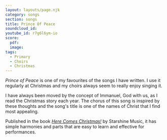 ```yaml
---
layout: layouts/page.njk
category: songs
section: songs
title: Prince Of Peace
soundcloud_id:
youtube_id: r7g6l6ym-io
score:
  pdf:
  image:
tags:
  - Primary
  - Choirs
  - Christmas
---
```


*Prince of Peace* is one of my favourites of the songs I have written. I use it regularly at Christmas and my choirs always seem to really enjoy singing it. 

I have always been moved by the concept of Immanuel, God with us, as I read the Christmas story each year. The chorus of this song is inspired by these thoughts and the song's title is one of the names of Christ that I find most appealing.

Published in the book [*Here Comes Christmas!*](https://www.starshine.co.uk/here-comes-christmas) by Starshine Music, it has simple harmonies and parts that are easy to learn and effective for performances.
